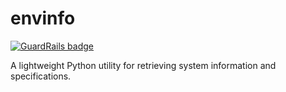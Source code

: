 # envinfo

[![GuardRails badge](https://badges.production.guardrails.io/mrstephenneal/envinfo.svg)](https://www.guardrails.io)

A lightweight Python utility for retrieving system information and specifications.
